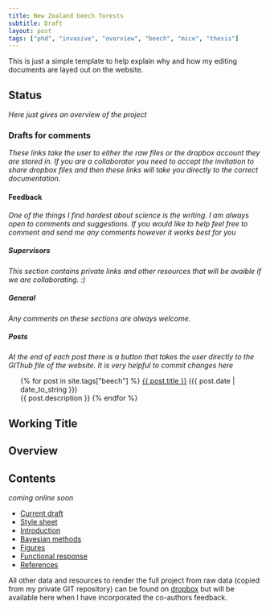 ```yaml
---
title: New Zealand beech forests
subtitle: Draft
layout: post
tags: ["phd", "invasive", "overview", "beech", "mice", "thesis"]
---
```


This is just a simple template to help explain why and how my editing documents are layed out on the website.

## Status

*Here just gives an overview of the project*

### Drafts for comments

*These links take the user to either the raw files or the dropbox account they are stored in. If you are a collaborator you need to accept the invitation to share dropbox files and then these links will take you directly to the correct documentation.*

#### Feedback

*One of the things I find hardest about science is the writing. I am always open to comments and suggestions. If you would like to help feel free to comment and send me any comments however it works best for you*

##### Supervisors

*This section contains private links and other resources that will be avaible if we are collaborating. :)*

##### General

*Any comments on these sections are always welcome.*

##### Posts

*At the end of each post there is a button that takes the user directly to the GIThub file of the website. It is very helpful to commit changes here*

<div class="post">
<ul>
{% for post in site.tags["beech"] %}
  <a href="{{ post.url }}">{{ post.title }}</a> ({{ post.date | date_to_string }})<br>
    {{ post.description }}
{% endfor %}
</ul>
</div>

## Working Title

## Overview

## Contents

*coming online soon*

- [Current draft]()
- [Style sheet]()
- [Introduction]()
- [Bayesian methods]()
- [Figures]()
- [Functional response]()
- [References]()

All other data and resources to render the full project from raw data (copied from my private GIT repository) can be found on [dropbox](https://www.dropbox.com/home/phd-drafts-anthony) but will be available here when I have incorporated the co-authors feedback.